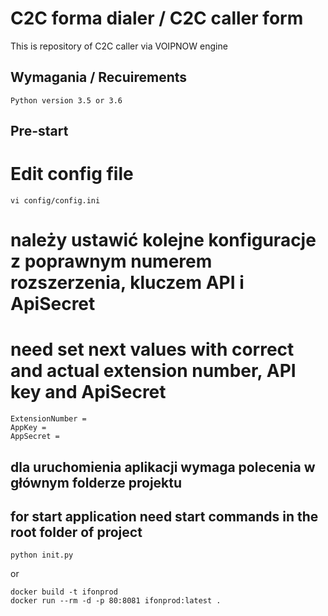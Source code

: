<!---
Copyright PavelG
MIT License
--->

# C2C forma dialer / C2C caller form

This is repository of C2C caller via VOIPNOW engine

## Wymagania / Recuirements

    Python version 3.5 or 3.6 

## Pre-start

# Edit config file
    vi config/config.ini
    
# należy ustawić kolejne konfiguracje z poprawnym numerem rozszerzenia, kluczem API i ApiSecret
# need set next values with correct and actual extension number, API key and ApiSecret
    
    ExtensionNumber =
    AppKey =
    AppSecret =

## dla uruchomienia aplikacji wymaga polecenia w głównym folderze projektu
## for start application need start commands in the root folder of project

    python init.py
    
or

    docker build -t ifonprod
    docker run --rm -d -p 80:8081 ifonprod:latest .


